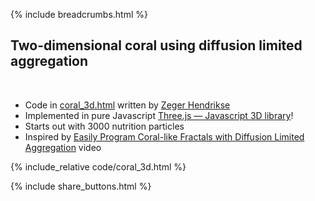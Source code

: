{% include breadcrumbs.html %}

## Two-dimensional coral using diffusion limited aggregation
<div class="header_line"><br/></div>

- Code in [coral_3d.html](https://github.com/zhendrikse/science/blob/main/dla/code/coral_3d.html)
  written by [Zeger Hendrikse](https://www.hendrikse.name/)
- Implemented in pure Javascript [Three.js &mdash; Javascript 3D library](https://threejs.org/)!
- Starts out with 3000 nutrition particles
- Inspired by [Easily Program Coral-like Fractals with Diffusion Limited Aggregation](https://www.youtube.com/watch?v=4_8a8JwXLp4) video

{% include_relative code/coral_3d.html %}

<p style="clear: both;"></p>

{% include share_buttons.html %}
